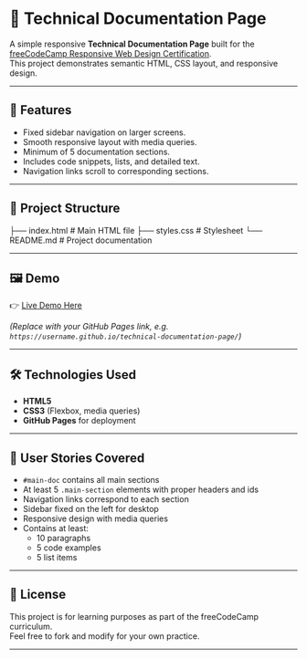# 📘 Technical Documentation Page

A simple responsive **Technical Documentation Page** built for the [freeCodeCamp Responsive Web Design Certification](https://www.freecodecamp.org/).  
This project demonstrates semantic HTML, CSS layout, and responsive design.

---

## 🚀 Features
- Fixed sidebar navigation on larger screens.
- Smooth responsive layout with media queries.
- Minimum of 5 documentation sections.
- Includes code snippets, lists, and detailed text.
- Navigation links scroll to corresponding sections.

---

## 📂 Project Structure

├── index.html # Main HTML file
├── styles.css # Stylesheet
└── README.md # Project documentation

---

## 🖼️ Demo
👉 [Live Demo Here](https://dan-1305.github.io/Technical-Documentation-Page/) 

*(Replace with your GitHub Pages link, e.g. `https://username.github.io/technical-documentation-page/`)*

---

## 🛠️ Technologies Used
- **HTML5**
- **CSS3** (Flexbox, media queries)
- **GitHub Pages** for deployment

---

## 📑 User Stories Covered
- `#main-doc` contains all main sections  
- At least 5 `.main-section` elements with proper headers and ids  
- Navigation links correspond to each section  
- Sidebar fixed on the left for desktop  
- Responsive design with media queries  
- Contains at least:
  - 10 paragraphs  
  - 5 code examples  
  - 5 list items  

---

## 📜 License
This project is for learning purposes as part of the freeCodeCamp curriculum.  
Feel free to fork and modify for your own practice.

---
